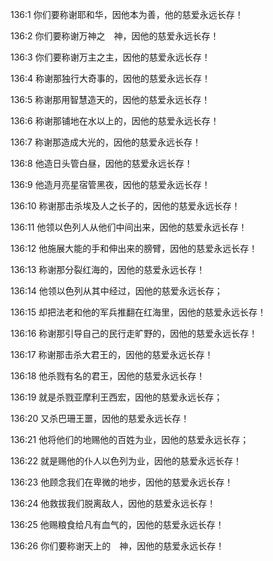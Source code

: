 <a id="1"></a>136:1  你们要称谢耶和华，因他本为善，他的慈爱永远长存！  

<a id="2"></a>136:2  你们要称谢万神之　神，因他的慈爱永远长存！  

<a id="3"></a>136:3  你们要称谢万主之主，因他的慈爱永远长存！  

<a id="4"></a>136:4  称谢那独行大奇事的，因他的慈爱永远长存！  

<a id="5"></a>136:5  称谢那用智慧造天的，因他的慈爱永远长存！  

<a id="6"></a>136:6  称谢那铺地在水以上的，因他的慈爱永远长存！  

<a id="7"></a>136:7  称谢那造成大光的，因他的慈爱永远长存！  

<a id="8"></a>136:8  他造日头管白昼，因他的慈爱永远长存！  

<a id="9"></a>136:9  他造月亮星宿管黑夜，因他的慈爱永远长存！  

<a id="10"></a>136:10  称谢那击杀埃及人之长子的，因他的慈爱永远长存！  

<a id="11"></a>136:11  他领以色列人从他们中间出来，因他的慈爱永远长存！  

<a id="12"></a>136:12  他施展大能的手和伸出来的膀臂，因他的慈爱永远长存！  

<a id="13"></a>136:13  称谢那分裂红海的，因他的慈爱永远长存！  

<a id="14"></a>136:14  他领以色列从其中经过，因他的慈爱永远长存；  

<a id="15"></a>136:15  却把法老和他的军兵推翻在红海里，因他的慈爱永远长存！  

<a id="16"></a>136:16  称谢那引导自己的民行走旷野的，因他的慈爱永远长存！  

<a id="17"></a>136:17  称谢那击杀大君王的，因他的慈爱永远长存！  

<a id="18"></a>136:18  他杀戮有名的君王，因他的慈爱永远长存！  

<a id="19"></a>136:19  就是杀戮亚摩利王西宏，因他的慈爱永远长存；  

<a id="20"></a>136:20  又杀巴珊王噩，因他的慈爱永远长存！  

<a id="21"></a>136:21  他将他们的地赐他的百姓为业，因他的慈爱永远长存；  

<a id="22"></a>136:22  就是赐他的仆人以色列为业，因他的慈爱永远长存！  

<a id="23"></a>136:23  他顾念我们在卑微的地步，因他的慈爱永远长存！  

<a id="24"></a>136:24  他救拔我们脱离敌人，因他的慈爱永远长存！  

<a id="25"></a>136:25  他赐粮食给凡有血气的，因他的慈爱永远长存！  

<a id="26"></a>136:26  你们要称谢天上的　神，因他的慈爱永远长存！  
